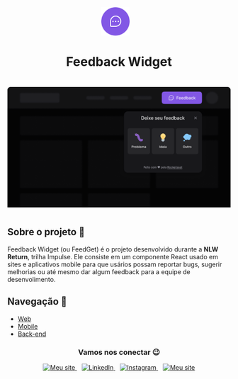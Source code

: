 <div align=center style="margin-bottom:40px">
  <img src=".github/logo.svg" width="64" style="margin-right: 16px">

  <h1>Feedback Widget</h1>
</div>

<div align=center style="margin-bottom:40px">
  <img src=".github/preview.png" width="600">
</div>

## Sobre o projeto 🤯

Feedback Widget (ou FeedGet) é o projeto desenvolvido durante a **NLW Return**, trilha Impulse.
Ele consiste em um componente React usado em sites e aplicativos mobile para que usários possam reportar bugs, sugerir melhorias ou até mesmo dar algum feedback para a equipe de desenvolimento.

## Navegação 🧭

- [Web](https://github.com/filipeleonelbatista/feedback-widget/tree/main/web)
- [Mobile](https://github.com/filipeleonelbatista/feedback-widget/tree/main/mobile)
- [Back-end](https://github.com/filipeleonelbatista/feedback-widget/tree/main/server)

<h3 align="center" >Vamos nos conectar 😉</h3>
<p align="center">
  <a href="https://desenvolvedordeaplicativos.com.br/links">
    <img alt="Meu site" width="22px" src="https://github.com/filipeleonelbatista/filipeleonelbatista/blob/master/assets/worldwide.svg" />
  </a>&ensp;
  <a href="https://www.linkedin.com/in/filipeleonelbatista/">
    <img alt="LinkedIn" width="22px" src="https://github.com/filipeleonelbatista/filipeleonelbatista/blob/master/assets/052-linkedin.svg" />
  </a>&ensp;
  <a href="https://instagram.com/filipeleonelbatista">
    <img alt="Instagram" width="22px" src="https://github.com/filipeleonelbatista/filipeleonelbatista/blob/master/assets/044-instagram.svg" />
  </a>&ensp;
  <a href="https://desenvolvedordeaplicativos.com.br/">
    <img alt="Meu site" width="22px" src="https://github.com/filipeleonelbatista/filipeleonelbatista/blob/master/assets/worldwide.svg" />
  </a>
</p>
